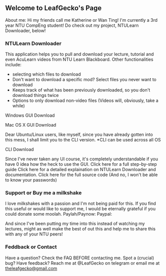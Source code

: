 ## Welcome to LeafGecko's Page

About me:
Hi my friends call me Katherine or Wan Ting! I'm currently a 3rd year NTU CompEng student!
Do check out my project, NTULearn Downloader, below!

### NTULearn Downloader

This application helps you to pull and download your lecture, tutorial and even AcuLearn videos from NTU Learn Blackboard.
Other functionalities include:
- selecting which files to download
- Don't want to download a specific mod? Select files you never want to download
- Keeps track of what has been previously downloaded, so you don't download things twice
- Options to only download non-video files (Videos will, obviously, take a while)


Windows GUI Download

Mac OS X GUI Download

Dear Ubuntu/Linux users, like myself, since you have already gotten into this mess, I shall limit you to the CLI version.
*CLI can be used across all OS

CLI Download

Since I've never taken any UI course, it's completely understandable if you have 0 idea how the heck to use the GUI.
Click here for a full step-by-step guide
Click here for a detailed explaination on NTULearn Downloader and documentation.
Click here for the full source code (And no, I won't be able to know your passwords)

### Support or Buy me a milkshake

I love milkshakes with a passion and I'm not being paid for this. 
If you find this useful or would like to support me, I would be eternally grateful if you could donate some moolah. 
Paylah/Paynow:
Paypal:

And since I've been putting my time into this instead of watching my lectures, 
might as well make the best of out this and help me to share this with any of your NTU peers!

### Feddback or Contact

Have a question? Check the FAQ BEFORE contacting me.
Spot a (crucial) bug? Have feedback? 
Reach me at @LeafGecko on telegram or email me at theleafgecko@gmail.com
